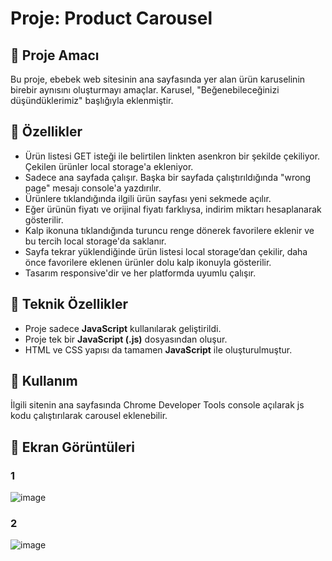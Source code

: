 # Proje: Product Carousel

## 🎯 Proje Amacı
Bu proje, ebebek web sitesinin ana sayfasında yer alan ürün karuselinin birebir aynısını oluşturmayı amaçlar. Karusel, "Beğenebileceğinizi düşündüklerimiz" başlığıyla eklenmiştir.

## 🚀 Özellikler

- Ürün listesi GET isteği ile belirtilen linkten asenkron bir şekilde çekiliyor. Çekilen ürünler local storage'a ekleniyor.
- Sadece ana sayfada çalışır. Başka bir sayfada çalıştırıldığında "wrong page" mesajı console'a yazdırılır.
- Ürünlere tıklandığında ilgili ürün sayfası yeni sekmede açılır.
- Eğer ürünün fiyatı ve orijinal fiyatı farklıysa, indirim miktarı hesaplanarak gösterilir.
- Kalp ikonuna tıklandığında turuncu renge dönerek favorilere eklenir ve bu tercih local storage'da saklanır.
- Sayfa tekrar yüklendiğinde ürün listesi local storage’dan çekilir, daha önce favorilere eklenen ürünler dolu kalp ikonuyla gösterilir.
- Tasarım responsive'dir ve her platformda uyumlu çalışır.

## 🔧 Teknik Özellikler

- Proje sadece **JavaScript** kullanılarak geliştirildi.
- Proje tek bir **JavaScript (.js)** dosyasından oluşur.
- HTML ve CSS yapısı da tamamen **JavaScript** ile oluşturulmuştur.

## 📁 Kullanım

İlgili sitenin ana sayfasında Chrome Developer Tools console açılarak js kodu çalıştırılarak carousel eklenebilir.

## 🌟 Ekran Görüntüleri
### 1
![image](https://github.com/user-attachments/assets/9778f7e5-bdfe-4e65-a5ae-4a537b6ca399)

### 2
![image](https://github.com/user-attachments/assets/238400cc-14ea-41cc-807f-de893d97470b)


